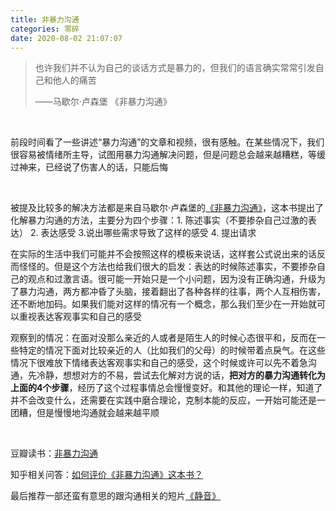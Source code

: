 ```yaml
---
title: 非暴力沟通
categories: 零碎
date: 2020-08-02 21:07:07
---
```


> 也许我们并不认为自己的谈话方式是暴力的，但我们的语言确实常常引发自己和他人的痛苦
>
> ——马歇尔·卢森堡 《非暴力沟通》

<br>

前段时间看了一些讲述“暴力沟通”的文章和视频，很有感触。在某些情况下，我们很容易被情绪所主导，试图用暴力沟通解决问题，但是问题总会越来越糟糕，等缓过神来，已经说了伤害人的话，只能后悔

<br>

被提及比较多的解决方法都是来自马歇尔·卢森堡的[《非暴力沟通》](https://book.douban.com/subject/3533221/)，这本书提出了化解暴力沟通的方法，主要分为四个步骤：1. 陈述事实（不要掺杂自己过激的表达） 2. 表达感受 3.说出哪些需求导致了这样的感受 4. 提出请求

在实际的生活中我们可能并不会按照这样的模板来说话，这样套公式说出来的话反而怪怪的。但是这个方法也给我们很大的启发：表达的时候陈述事实，不要掺杂自己的观点和过激言语。很可能一开始只是一个小问题，因为没有正确沟通，升级为了暴力沟通，两方都冲昏了头脑，接着翻出了各种各样的往事，两个人互相伤害，还不断地加码。如果我们能对这样的情况有一个概念，那么我们至少在一开始就可以重视表达客观事实和自己的感受

观察到的情况：在面对没那么亲近的人或者是陌生人的时候心态很平和，反而在一些特定的情况下面对比较亲近的人（比如我们的父母）的时候带着点戾气。在这些情况下很难放下情绪表达客观事实和自己的感受，这个时候或许可以先不着急沟通，先冷静，想想对方的不易，尝试去化解对方说的话，**把对方的暴力沟通转化为上面的4个步骤**，经历了这个过程事情总会慢慢变好。和其他的理论一样，知道了并不会改变什么，还需要在实践中磨合理论，克制本能的反应，一开始可能还是一团糟，但是慢慢地沟通就会越来越平顺


<br>

豆瓣读书：[非暴力沟通](https://book.douban.com/subject/3533221/)

知乎相关问答：[如何评价《非暴力沟通》这本书？](https://www.zhihu.com/question/20613214)

最后推荐一部还蛮有意思的跟沟通相关的短片[《静音》](https://www.bilibili.com/video/BV187411m7zb)